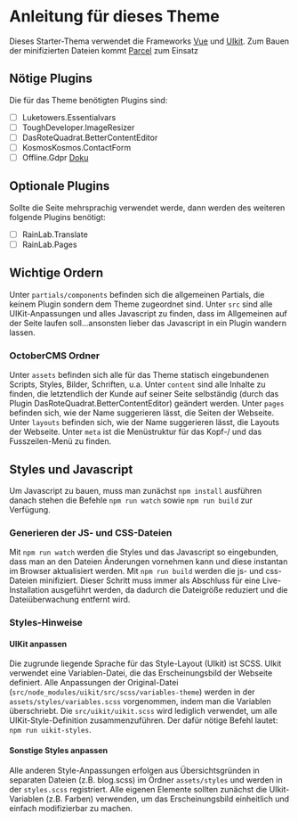 # Anleitung für dieses Theme
Dieses Starter-Thema verwendet die Frameworks [Vue](https://vuejs.org/v2/api/) und [UIkit](https://getuikit.com/docs/introduction). Zum Bauen der minifizierten Dateien kommt [Parcel](https://parceljs.org/) zum Einsatz

## Nötige Plugins
Die für das Theme benötigten Plugins sind:
- [ ] Luketowers.Essentialvars
- [ ] ToughDeveloper.ImageResizer
- [ ] DasRoteQuadrat.BetterContentEditor
- [ ] KosmosKosmos.ContactForm
- [ ] Offline.Gdpr [Doku](https://github.com/OFFLINE-GmbH/oc-gdpr-plugin)

## Optionale Plugins
Sollte die Seite mehrsprachig verwendet werde, dann werden des weiteren folgende Plugins benötigt:
- [ ] RainLab.Translate
- [ ] RainLab.Pages

## Wichtige Ordern
Unter `partials/components` befinden sich die allgemeinen Partials, die keinem Plugin sondern dem Theme zugeordnet sind.
Unter `src` sind alle UIKit-Anpassungen und alles Javascript zu finden, dass im Allgemeinen auf der Seite laufen soll…ansonsten lieber das Javascript in ein Plugin wandern lassen.

### OctoberCMS Ordner
Unter `assets` befinden sich alle für das Theme statisch eingebundenen Scripts, Styles, Bilder, Schriften, u.a.
Unter `content` sind alle Inhalte zu finden, die letztendlich der Kunde auf seiner Seite selbständig (durch das Plugin DasRoteQuadrat.BetterContentEditor) geändert werden.
Unter `pages` befinden sich, wie der Name suggerieren lässt, die Seiten der Webseite.
Unter `layouts` befinden sich, wie der Name suggerieren lässt, die Layouts der Webseite.
Unter `meta` ist die Menüstruktur für das Kopf-/ und das Fusszeilen-Menü zu finden.

## Styles und Javascript
Um Javascript zu bauen, muss man zunächst `npm install` ausführen danach stehen die Befehle `npm run watch` sowie `npm run build` zur Verfügung.

### Generieren der JS- und CSS-Dateien
Mit `npm run watch` werden die Styles und das Javascript so eingebunden, dass man an den Dateien Änderungen vornehmen kann und diese instantan im Browser aktualisiert werden.
Mit `npm run build` werden die js- und css-Dateien minifiziert. Dieser Schritt muss immer als Abschluss für eine Live-Installation ausgeführt werden, da dadurch die Dateigröße reduziert und die Dateiüberwachung entfernt wird.

### Styles-Hinweise
#### UIKit anpassen
Die zugrunde liegende Sprache für das Style-Layout (UIkit) ist SCSS.
UIkit verwendet eine Variablen-Datei, die das Erscheinungsbild der Webseite definiert. Alle Anpassungen der Original-Datei (`src/node_modules/uikit/src/scss/variables-theme`) werden in der `assets/styles/variables.scss` vorgenommen, indem man die Variablen überschriebt.
Die `src/uikit/uikit.scss` wird lediglich verwendet, um alle UIKit-Style-Definition zusammenzuführen. Der dafür nötige Befehl lautet: `npm run uikit-styles`.

#### Sonstige Styles anpassen
Alle anderen Style-Anpassungen erfolgen aus Übersichtsgründen in separaten Dateien (z.B. blog.scss) im Ordner `assets/styles` und werden in der `styles.scss` registriert.
Alle eigenen Elemente sollten zunächst die UIkit-Variablen (z.B. Farben) verwenden, um das Erscheinungsbild einheitlich und einfach modifizierbar zu machen.
